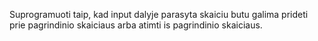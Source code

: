 Suprogramuoti taip, kad input dalyje parasyta skaiciu butu galima prideti prie pagrindinio skaiciaus arba atimti is pagrindinio skaiciaus. 